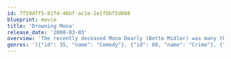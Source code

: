 ```yaml
---
id: 7f59dff5-81f4-46bf-ac1e-2e1f6bf5d608
blueprint: movie
title: 'Drowning Mona'
release_date: '2000-03-03'
overview: 'The recently deceased Mona Dearly (Bette Midler) was many things: an abusive wife, a domineering mother, a loud-mouthed neighbor and a violent malcontent. So when her car and corpse are discovered in the Hudson River, police Chief Wyatt Rash (Danny DeVito) immediately suspects murder rather than an accident. But, since the whole community of Verplanck, N.Y., shares a deep hatred for this unceasingly spiteful woman, Rash finds his murder investigation overwhelmed with potential suspects.'
genres: '[{"id": 35, "name": "Comedy"}, {"id": 80, "name": "Crime"}, {"id": 9648, "name": "Mystery"}]'
---
```

